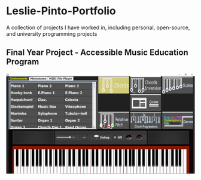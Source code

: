 # Leslie-Pinto-Portfolio
A collection of projects I have worked in, including personal, open-source, and university programming projects

Final Year Project - Accessible Music Education Program
-------------------------------------------------------

![](ScreenGrabImages/Final%20project%20GUI.jpg)


